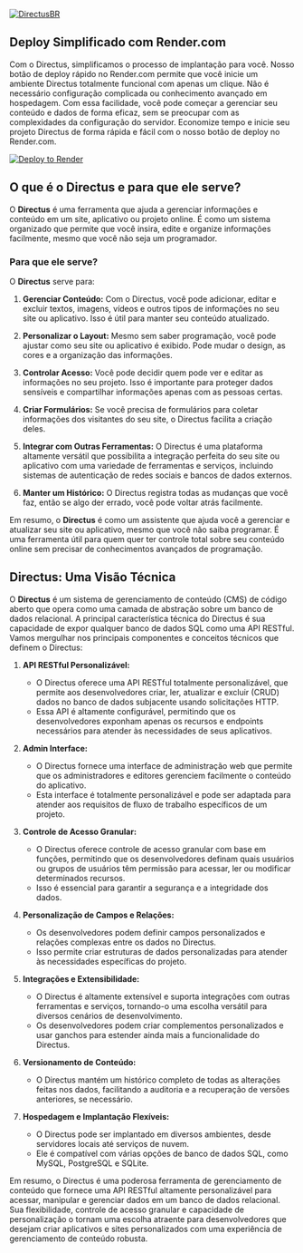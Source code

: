 [![DirectusBR](https://discord.com/api/guilds/1147179893969395872/widget.png?style=banner2)](https://discord.gg/RHJM86fpMP "DirectusBR")
## Deploy Simplificado com Render.com

Com o Directus, simplificamos o processo de implantação para você. Nosso botão de deploy rápido no Render.com permite que você inicie um ambiente Directus totalmente funcional com apenas um clique. Não é necessário configuração complicada ou conhecimento avançado em hospedagem. Com essa facilidade, você pode começar a gerenciar seu conteúdo e dados de forma eficaz, sem se preocupar com as complexidades da configuração do servidor. Economize tempo e inicie seu projeto Directus de forma rápida e fácil com o nosso botão de deploy no Render.com.

[![Deploy to Render](https://render.com/images/deploy-to-render-button.svg)](https://render.com/deploy?repo=https://github.com/directusbr/render/)

## O que é o Directus e para que ele serve?

O **Directus** é uma ferramenta que ajuda a gerenciar informações e conteúdo em um site, aplicativo ou projeto online. É como um sistema organizado que permite que você insira, edite e organize informações facilmente, mesmo que você não seja um programador.

### Para que ele serve?

O **Directus** serve para:

1. **Gerenciar Conteúdo:** Com o Directus, você pode adicionar, editar e excluir textos, imagens, vídeos e outros tipos de informações no seu site ou aplicativo. Isso é útil para manter seu conteúdo atualizado.

2. **Personalizar o Layout:** Mesmo sem saber programação, você pode ajustar como seu site ou aplicativo é exibido. Pode mudar o design, as cores e a organização das informações.

3. **Controlar Acesso:** Você pode decidir quem pode ver e editar as informações no seu projeto. Isso é importante para proteger dados sensíveis e compartilhar informações apenas com as pessoas certas.

4. **Criar Formulários:** Se você precisa de formulários para coletar informações dos visitantes do seu site, o Directus facilita a criação deles.

5. **Integrar com Outras Ferramentas:** O Directus é uma plataforma altamente versátil que possibilita a integração perfeita do seu site ou aplicativo com uma variedade de ferramentas e serviços, incluindo sistemas de autenticação de redes sociais e bancos de dados externos. 

6. **Manter um Histórico:** O Directus registra todas as mudanças que você faz, então se algo der errado, você pode voltar atrás facilmente.

Em resumo, o **Directus** é como um assistente que ajuda você a gerenciar e atualizar seu site ou aplicativo, mesmo que você não saiba programar. É uma ferramenta útil para quem quer ter controle total sobre seu conteúdo online sem precisar de conhecimentos avançados de programação.
## Directus: Uma Visão Técnica

O **Directus** é um sistema de gerenciamento de conteúdo (CMS) de código aberto que opera como uma camada de abstração sobre um banco de dados relacional. A principal característica técnica do Directus é sua capacidade de expor qualquer banco de dados SQL como uma API RESTful. Vamos mergulhar nos principais componentes e conceitos técnicos que definem o Directus:

1. **API RESTful Personalizável:**
   - O Directus oferece uma API RESTful totalmente personalizável, que permite aos desenvolvedores criar, ler, atualizar e excluir (CRUD) dados no banco de dados subjacente usando solicitações HTTP.
   - Essa API é altamente configurável, permitindo que os desenvolvedores exponham apenas os recursos e endpoints necessários para atender às necessidades de seus aplicativos.

2. **Admin Interface:**
   - O Directus fornece uma interface de administração web que permite que os administradores e editores gerenciem facilmente o conteúdo do aplicativo.
   - Esta interface é totalmente personalizável e pode ser adaptada para atender aos requisitos de fluxo de trabalho específicos de um projeto.

3. **Controle de Acesso Granular:**
   - O Directus oferece controle de acesso granular com base em funções, permitindo que os desenvolvedores definam quais usuários ou grupos de usuários têm permissão para acessar, ler ou modificar determinados recursos.
   - Isso é essencial para garantir a segurança e a integridade dos dados.

4. **Personalização de Campos e Relações:**
   - Os desenvolvedores podem definir campos personalizados e relações complexas entre os dados no Directus.
   - Isso permite criar estruturas de dados personalizadas para atender às necessidades específicas do projeto.

5. **Integrações e Extensibilidade:**
   - O Directus é altamente extensível e suporta integrações com outras ferramentas e serviços, tornando-o uma escolha versátil para diversos cenários de desenvolvimento.
   - Os desenvolvedores podem criar complementos personalizados e usar ganchos para estender ainda mais a funcionalidade do Directus.

6. **Versionamento de Conteúdo:**
   - O Directus mantém um histórico completo de todas as alterações feitas nos dados, facilitando a auditoria e a recuperação de versões anteriores, se necessário.

7. **Hospedagem e Implantação Flexíveis:**
   - O Directus pode ser implantado em diversos ambientes, desde servidores locais até serviços de nuvem.
   - Ele é compatível com várias opções de banco de dados SQL, como MySQL, PostgreSQL e SQLite.

Em resumo, o Directus é uma poderosa ferramenta de gerenciamento de conteúdo que fornece uma API RESTful altamente personalizável para acessar, manipular e gerenciar dados em um banco de dados relacional. Sua flexibilidade, controle de acesso granular e capacidade de personalização o tornam uma escolha atraente para desenvolvedores que desejam criar aplicativos e sites personalizados com uma experiência de gerenciamento de conteúdo robusta.
